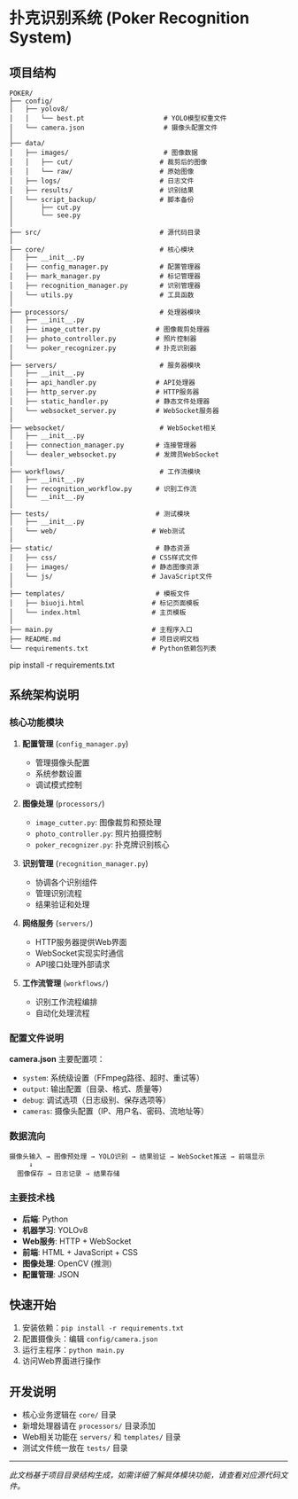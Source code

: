# 扑克识别系统 (Poker Recognition System)

## 项目结构

```
POKER/
├── config/
│   ├── yolov8/
│   │   └── best.pt                    # YOLO模型权重文件
│   └── camera.json                    # 摄像头配置文件
│
├── data/
│   ├── images/                        # 图像数据
│   │   ├── cut/                      # 裁剪后的图像
│   │   └── raw/                      # 原始图像
│   ├── logs/                         # 日志文件
│   ├── results/                      # 识别结果
│   └── script_backup/                # 脚本备份
│       ├── cut.py
│       └── see.py
│
├── src/                              # 源代码目录
│
├── core/                             # 核心模块
│   ├── __init__.py
│   ├── config_manager.py             # 配置管理器
│   ├── mark_manager.py               # 标记管理器
│   ├── recognition_manager.py        # 识别管理器
│   └── utils.py                      # 工具函数
│
├── processors/                       # 处理器模块
│   ├── __init__.py
│   ├── image_cutter.py              # 图像裁剪处理器
│   ├── photo_controller.py          # 照片控制器
│   └── poker_recognizer.py          # 扑克识别器
│
├── servers/                          # 服务器模块
│   ├── __init__.py
│   ├── api_handler.py               # API处理器
│   ├── http_server.py               # HTTP服务器
│   ├── static_handler.py            # 静态文件处理器
│   └── websocket_server.py          # WebSocket服务器
│
├── websocket/                        # WebSocket相关
│   ├── __init__.py
│   ├── connection_manager.py        # 连接管理器
│   └── dealer_websocket.py          # 发牌员WebSocket
│
├── workflows/                        # 工作流模块
│   ├── __init__.py
│   ├── recognition_workflow.py      # 识别工作流
│   └── __init__.py
│
├── tests/                           # 测试模块
│   ├── __init__.py
│   └── web/                        # Web测试
│
├── static/                          # 静态资源
│   ├── css/                        # CSS样式文件
│   ├── images/                     # 静态图像资源
│   └── js/                         # JavaScript文件
│
├── templates/                       # 模板文件
│   ├── biuoji.html                 # 标记页面模板
│   └── index.html                  # 主页模板
│
├── main.py                         # 主程序入口
├── README.md                       # 项目说明文档
└── requirements.txt                # Python依赖包列表
```

pip install -r requirements.txt

## 系统架构说明

### 核心功能模块

1. **配置管理** (`config_manager.py`)
   - 管理摄像头配置
   - 系统参数设置
   - 调试模式控制

2. **图像处理** (`processors/`)
   - `image_cutter.py`: 图像裁剪和预处理
   - `photo_controller.py`: 照片拍摄控制
   - `poker_recognizer.py`: 扑克牌识别核心

3. **识别管理** (`recognition_manager.py`)
   - 协调各个识别组件
   - 管理识别流程
   - 结果验证和处理

4. **网络服务** (`servers/`)
   - HTTP服务器提供Web界面
   - WebSocket实现实时通信
   - API接口处理外部请求

5. **工作流管理** (`workflows/`)
   - 识别工作流程编排
   - 自动化处理流程

### 配置文件说明

**camera.json** 主要配置项：
- `system`: 系统级设置（FFmpeg路径、超时、重试等）
- `output`: 输出配置（目录、格式、质量等）
- `debug`: 调试选项（日志级别、保存选项等）
- `cameras`: 摄像头配置（IP、用户名、密码、流地址等）

### 数据流向

```
摄像头输入 → 图像预处理 → YOLO识别 → 结果验证 → WebSocket推送 → 前端显示
     ↓
  图像保存 → 日志记录 → 结果存储
```

### 主要技术栈

- **后端**: Python
- **机器学习**: YOLOv8
- **Web服务**: HTTP + WebSocket
- **前端**: HTML + JavaScript + CSS
- **图像处理**: OpenCV (推测)
- **配置管理**: JSON

## 快速开始

1. 安装依赖：`pip install -r requirements.txt`
2. 配置摄像头：编辑 `config/camera.json`
3. 运行主程序：`python main.py`
4. 访问Web界面进行操作

## 开发说明

- 核心业务逻辑在 `core/` 目录
- 新增处理器请在 `processors/` 目录添加
- Web相关功能在 `servers/` 和 `templates/` 目录
- 测试文件统一放在 `tests/` 目录

---

*此文档基于项目目录结构生成，如需详细了解具体模块功能，请查看对应源代码文件。*